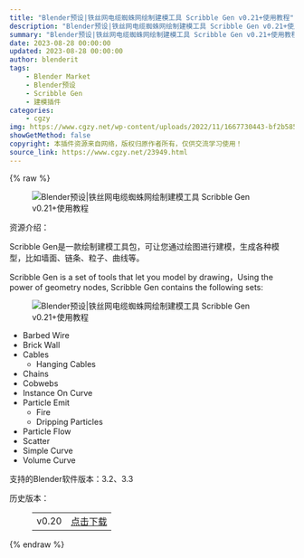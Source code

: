 ```yaml
---
title: "Blender预设|铁丝网电缆蜘蛛网绘制建模工具 Scribble Gen v0.21+使用教程"
description: "Blender预设|铁丝网电缆蜘蛛网绘制建模工具 Scribble Gen v0.21+使用教程"
summary: "Blender预设|铁丝网电缆蜘蛛网绘制建模工具 Scribble Gen v0.21+使用教程"
date: 2023-08-28 00:00:00
updated: 2023-08-28 00:00:00
author: blenderit
tags: 
    - Blender Market
    - Blender预设
    - Scribble Gen
    - 建模插件
categories:
    - cgzy
img: https://www.cgzy.net/wp-content/uploads/2022/11/1667730443-bf2b585aaeb7a04.jpg
showGetMethod: false
copyright: 本插件资源来自网络，版权归原作者所有，仅供交流学习使用！
source_link: https://www.cgzy.net/23949.html
---
```


{% raw %}
<div class="wp-block-image is-style-border-round-and-with-shadow">
<figure class="aligncenter size-large"><img decoding="async" src="https://img.alicdn.com/imgextra/i4/717183932/O1CN01aH1bys1euuCflIo4J_!!717183932.png" title="Blender预设|铁丝网电缆蜘蛛网绘制建模工具 Scribble Gen v0.21+使用教程" alt="Blender预设|铁丝网电缆蜘蛛网绘制建模工具 Scribble Gen v0.21+使用教程"></figure></div><div class="wp-block-pandastudio-title"><div class="title_style_01"><p>资源介绍：</p></div></div><p class="is-style-text-indent-2em">Scribble Gen是一款绘制建模工具包，可让您通过绘图进行建模，生成各种模型，比如墙面、链条、粒子、曲线等。</p><p>Scribble Gen is a set of tools that let you model by drawing，Using the power of geometry nodes, Scribble Gen contains the following sets:</p><div class="wp-block-image is-style-border-round-and-with-shadow">
<figure class="aligncenter size-large"><img decoding="async" src="https://img.alicdn.com/imgextra/i4/717183932/O1CN01Kk4PWm1euuCfO5Zqx_!!717183932.gif" title="Blender预设|铁丝网电缆蜘蛛网绘制建模工具 Scribble Gen v0.21+使用教程" alt="Blender预设|铁丝网电缆蜘蛛网绘制建模工具 Scribble Gen v0.21+使用教程"></figure></div><ul>
<li>Barbed Wire</li>



<li>Brick Wall</li>



<li>Cables
<ul>
<li>Hanging Cables</li>
</ul>
</li>



<li>Chains</li>



<li>Cobwebs</li>



<li>Instance On Curve</li>



<li>Particle Emit
<ul>
<li>Fire</li>



<li>Dripping Particles</li>
</ul>
</li>



<li>Particle Flow</li>



<li>Scatter</li>



<li>Simple Curve</li>



<li>Volume Curve</li>
</ul><div class="wp-block-pandastudio-tips"><div class="tip success "><p>支持的Blender软件版本：3.2、3.3</p>
</div></div><div class="wp-block-pandastudio-title"><div class="title_style_01"><p>历史版本：</p></div></div><figure class="wp-block-table has-medium-font-size"><table><tbody><tr><td>v0.20</td><td><a href="https://www.cgzy.net/go?_=b866f5a813aHR0cHM6Ly9wYW4uYmFpZHUuY29tL3MvMXd6MmkzT3I5TVd1Njl4Z3hHR1UxbUE%2FcHdkPTB4bDM%3D" target="_blank">点击下载</a></td></tr></tbody></table></figure>
<div style="display: none">cgzy</div>
{% endraw %}
